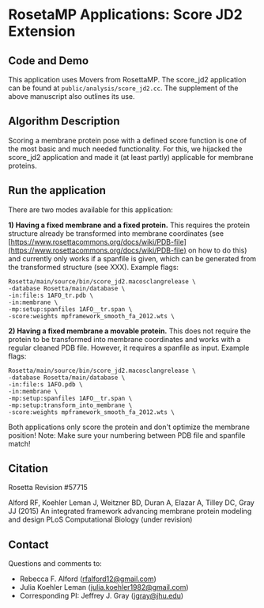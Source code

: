 # RosetaMP Applications: Score JD2 Extension

## Code and Demo
This application uses Movers from RosettaMP. The score_jd2 application can be found at `public/analysis/score_jd2.cc`. The supplement of the above manuscript also outlines its use. 

## Algorithm Description
Scoring a membrane protein pose with a defined score function is one of the most basic and much needed functionality. For this, we hijacked the score_jd2 application and made it (at least partly) applicable for membrane proteins. 

## Run the application

There are two modes available for this application: 

**1) Having a fixed membrane and a fixed protein.** This requires the protein structure already be transformed into membrane coordinates (see [https://www.rosettacommons.org/docs/wiki/PDB-file](https://www.rosettacommons.org/docs/wiki/PDB-file) on how to do this) and currently only works if a spanfile is given, which can be generated from the transformed structure (see XXX). Example flags: 

```
Rosetta/main/source/bin/score_jd2.macosclangrelease \
-database Rosetta/main/database \
-in:file:s 1AFO_tr.pdb \
-in:membrane \
-mp:setup:spanfiles 1AFO__tr.span \
-score:weights mpframework_smooth_fa_2012.wts \
```

**2) Having a fixed membrane a movable protein.** This does not require the protein to be transformed into membrane coordinates and works with a regular cleaned PDB file. However, it requires a spanfile as input. Example flags: 

```
Rosetta/main/source/bin/score_jd2.macosclangrelease \
-database Rosetta/main/database \
-in:file:s 1AFO.pdb \
-in:membrane \
-mp:setup:spanfiles 1AFO__tr.span \
-mp:setup:transform_into_membrane \
-score:weights mpframework_smooth_fa_2012.wts \
```

Both applications only score the protein and don't optimize the membrane position!
Note: Make sure your numbering between PDB file and spanfile match!

## Citation
Rosetta Revision #57715

Alford RF, Koehler Leman J, Weitzner BD, Duran A, Elazar A, Tilley DC, Gray JJ (2015)
An integrated framework advancing membrane protein modeling and design
PLoS Computational Biology (under revision) 

## Contact

Questions and comments to: 
 - Rebecca F. Alford ([rfalford12@gmail.com](rfalford12@gmail.com))
 - Julia Koehler Leman ([julia.koehler1982@gmail.com](julia.koehler1982@gmail.com))
 - Corresponding PI: Jeffrey J. Gray ([jgray@jhu.edu](jgray@jhu.edu))


